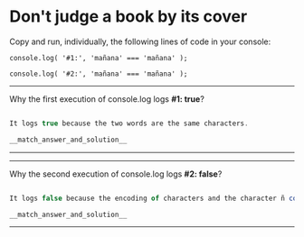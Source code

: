 # Don't judge a book by its cover

Copy and run, individually, the following lines of code in your console:

```
console.log( '#1:', 'mañana' === 'mañana' );
```

```
console.log( '#2:', 'mañana' === 'mañana' );
```

---

Why the first execution of console.log logs **#1: true**?

```js

```

```js
It logs true because the two words are the same characters.
```

```js
__match_answer_and_solution__
```

---


---

Why the second execution of console.log logs **#2: false**?

```js

```

```js
It logs false because the encoding of characters and the character ñ contains( n and ̃ ) it's an issue with UTF8 encoding.
```

```js
__match_answer_and_solution__
```

---